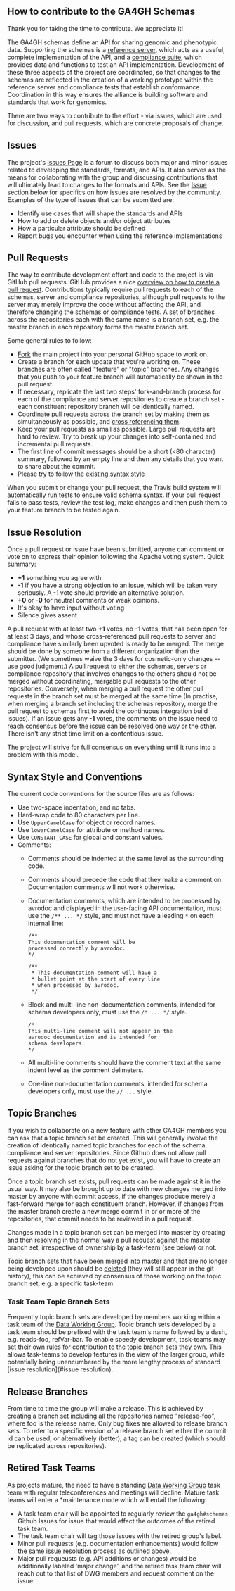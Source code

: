## How to contribute to the GA4GH Schemas

Thank you for taking the time to contribute. We appreciate it!

The GA4GH schemas define an API for sharing genomic and phenotypic data. 
Supporting the schemas is a [reference server](https://github.com/ga4gh/server), 
which acts as a useful, complete implementation of the API, and a 
[compliance suite](https://github.com/ga4gh/compliance), which provides data and 
functions to test an API implementation. Development of these three aspects of 
the project are coordinated, so that changes to the schemas are reflected in 
the creation of a working prototype within the reference server and compliance 
tests that establish conformance. Coordination in this way ensures the alliance 
is building software and standards that work for genomics.

There are two ways to contribute to the effort - via issues, which are used for 
discussion, and pull requests, which are concrete proposals of change. 

<a name="issues"></a>
## Issues

The project's [Issues Page](https://github.com/ga4gh/schemas/issues) is a forum 
to discuss both major and minor issues related to developing the standards, 
formats, and APIs. It also serves as the means for collaborating with the group 
and discussing contributions that will ultimately lead to changes to the formats 
and APIs. See the [Issue](#issue_resolution) section below for specifics on how 
issues are resolved by the community. Examples of the type of issues that can 
be submitted are:

* Identify use cases that will shape the standards and APIs
* How to add or delete objects and/or object attributes
* How a particular attribute should be defined
* Report bugs you encounter when using the reference implementations

<a name="pull_request"></a>
## Pull Requests

The way to contribute development effort and code to the project is via GitHub 
pull requests. GitHub provides a nice [overview on how to create a pull request](https://help.github.com/articles/creating-a-pull-request). 
Contributions typically require pull requests to each of the schemas, server and 
compliance repositories, although pull requests to the server may merely improve 
the code without affecting the API, and therefore changing the schemas or 
compliance tests. A set of branches across the repositories each with the same 
name is a branch set, e.g. the master branch in each repository forms the master 
branch set.

Some general rules to follow:

* [Fork](https://help.github.com/articles/fork-a-repo) the main project into 
your personal GitHub space to work on.
* Create a branch for each update that you're working on. These branches are 
often called "feature" or "topic" branches. Any changes that you push to your 
feature branch will automatically be shown in the pull request.
* If necessary, replicate the last two steps' fork-and-branch process for each 
of the compliance and server repositories to create a branch set - each 
constituent repository branch will be identically named.
* Coordinate pull requests across the branch set by making them as 
simultaneously as possible, and [cross referencing them](http://stackoverflow.com/questions/23019608/github-commit-syntax-to-link-a-pull-request-issue).
* Keep your pull requests as small as possible. Large pull requests are hard to 
review. Try to break up your changes into self-contained and incremental pull 
requests.
* The first line of commit messages should be a short (<80 character) summary, 
followed by an empty line and then any details that you want to share about the commit.
* Please try to follow the [existing syntax style](#syntax_style)

When you submit or change your pull request, the Travis build system will 
automatically run tests to ensure valid schema syntax. If your pull request 
fails to pass tests, review the test log, make changes and then push them to 
your feature branch to be tested again.

<a name="issue_resolution"></a>
## Issue Resolution

Once a pull request or issue have been submitted, anyone can comment or vote on 
to express their opinion following the Apache voting system. Quick summary:

- **+1** something you agree with
- **-1** if you have a strong objection to an issue, which will be taken very 
seriously. A -1 vote should provide an alternative solution.
- **+0** or **-0** for neutral comments or weak opinions.
- It's okay to have input without voting
- Silence gives assent

A pull request with at least two **+1** votes, no **-1** votes, that has been 
open for at least 3 days, and whose cross-referenced pull requests to server 
and compliance have similarly been upvoted is ready to be merged. The merge 
should be done by someone from a different organization than the submitter. 
(We sometimes waive the 3 days for cosmetic-only changes -- use good judgment.) 
A pull request to either the schemas, servers or compliance repository that 
involves changes to the others should not be merged without coordinating, 
mergable pull requests to the other repositories. Conversely, when merging a 
pull request the other pull requests in the branch set must be merged at the 
same time (In practise, when merging a branch set including the schemas repository, 
merge the pull request to schemas first to avoid the continuous integration 
build issues). If an issue gets any **-1** votes, the comments on the issue need 
to reach consensus before the issue can be resolved one way or the other. 
There isn't any strict time limit on a contentious issue. 

The project will strive for full consensus on everything until it runs into a 
problem with this model.

<a name="syntax_style"></a>
## Syntax Style and Conventions

The current code conventions for the source files are as follows:

* Use two-space indentation, and no tabs.
* Hard-wrap code to 80 characters per line.
* Use `UpperCamelCase` for object or record names.
* Use `lowerCamelCase` for attribute or method names.
* Use `CONSTANT_CASE` for global and constant values.
* Comments:
     * Comments should be indented at the same level as the surrounding code.
     * Comments should precede the code that they make a comment on.
       Documentation comments will not work otherwise.
     * Documentation comments, which are intended to be processed by avrodoc and
       displayed in the user-facing API documentation, must use the `/** ... */`
       style, and must not have a leading `*` on each internal line:
        
        ````
        /** 
        This documentation comment will be
        processed correctly by avrodoc.
        */
        ````

        ````
        /**
         * This documentation comment will have a
         * bullet point at the start of every line
         * when processed by avrodoc.
         */
        ````
        
     * Block and multi-line non-documentation comments, intended for schema
       developers only, must use the `/* ... */` style.
     
        ````
        /*
        This multi-line comment will not appear in the
        avrodoc documentation and is intended for
        schema developers.
        */
        ````
     
     * All multi-line comments should have the comment text at the same indent
       level as the comment delimeters.
     * One-line non-documentation comments, intended for schema developers only,
       must use the `// ...` style.

<a name="topic_branches"></a>
## Topic Branches

If you wish to collaborate on a new feature with other GA4GH members you can ask 
that a topic branch set be created. This will generally involve the creation of 
identically named topic branches for each of the schema, compliance and server 
repositories. Since Github does not allow pull requests against branches that do 
not yet exist, you will have to create an issue asking for the topic branch set 
to be created.

Once a topic branch set exists, pull requests can be made against it in the 
usual way. It may also be brought up to date with new changes merged into master 
by anyone with commit access, if the changes produce merely a fast-forward merge 
for each constituent branch. However, if changes from the master branch create 
a new merge commit in or or more of the repositories, that commit needs to be 
reviewed in a pull request. 

Changes made in a topic branch set can be merged into master by creating and 
then [resolving in the normal way](#issue_resolution) a pull request against the 
master branch set, irrespective of ownership by a task-team (see below) or not. 

Topic branch sets that have been merged into master and that are no longer being 
developed upon should be [deleted](https://github.com/blog/1335-tidying-up-after-pull-requests) 
(they will still appear in the git history), this can be achieved by consensus 
of those working on the topic branch set, e.g. a specific task-team. 

### Task Team Topic Branch Sets

Frequently topic branch sets are developed by members working within a task team 
of the [Data Working Group](http://ga4gh.org). Topic branch sets developed by a 
task team should be prefixed with the task team's name followed by a dash, 
e.g. reads-foo, refVar-bar. To enable speedy development, task-teams may set 
their own rules for contribution to the topic branch sets they own. This allows 
task-teams to develop features in the view of the larger group, while 
potentially being unencumbered by the more lengthy process of standard 
[issue resolution](#issue resolution).

<a name="release_branches"></a>
## Release Branches

From time to time the group will make a release. This is achieved by creating a 
branch set including all the repositories named "release-foo", where foo is the 
release name. Only bug fixes are allowed to release branch sets. To refer to a 
specific version of a release branch set either the commit id can be used, or 
alternatively (better), a tag can be created (which should be replicated across 
repositories). 

<a name="retired_task_teams"></a>
## Retired Task Teams

As projects mature, the need to have a standing [Data Working Group](http://ga4gh.org) 
task team with regular teleconferences and meetings will decline. Mature task 
teams will enter a *maintenance mode which will entail the following:

* A task team chair will be appointed to regularly review the `ga4gh#schemas` 
Github Issues for issue that would effect the outcomes of the retired task team.
* The task team chair will tag those issues with the retired group's label.
* Minor pull requests (e.g. documentation enhancements) would follow the same 
[issue resolution](#issue_resolution) process as outlined above.
* Major pull requeusts (e.g. API additions or changes) would be additionally 
labeled 'major change', and the retired task team chair will reach out to that 
list of DWG members and request comment on the issue.
